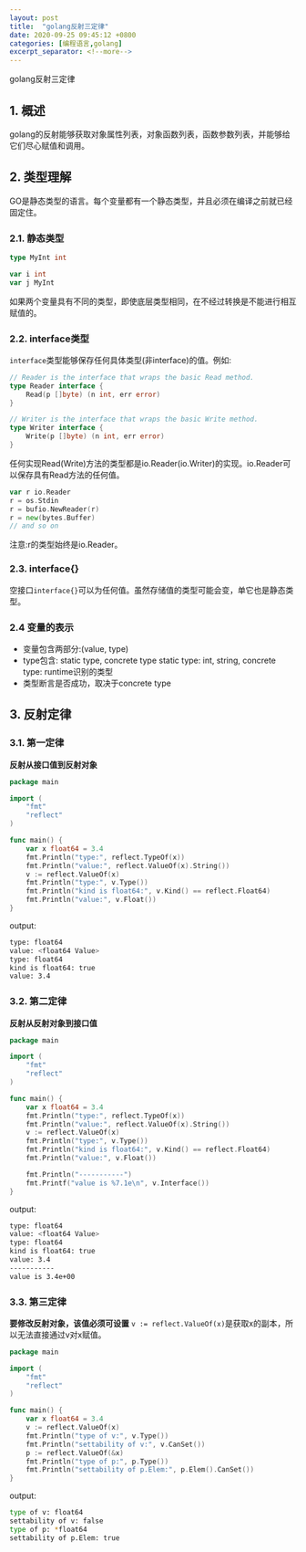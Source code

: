 ```yaml
---
layout: post
title:  "golang反射三定律"
date: 2020-09-25 09:45:12 +0800
categories: [编程语言,golang]
excerpt_separator: <!--more-->
---
```

golang反射三定律
<!--more-->

## 1. 概述
golang的反射能够获取对象属性列表，对象函数列表，函数参数列表，并能够给它们尽心赋值和调用。

## 2. 类型理解
GO是静态类型的语言。每个变量都有一个静态类型，并且必须在编译之前就已经固定住。


### 2.1. 静态类型
```go
type MyInt int

var i int
var j MyInt
```
如果两个变量具有不同的类型，即使底层类型相同，在不经过转换是不能进行相互赋值的。

### 2.2. interface类型
`interface`类型能够保存任何具体类型(非interface)的值。例如:
```go
// Reader is the interface that wraps the basic Read method.
type Reader interface {
    Read(p []byte) (n int, err error)
}

// Writer is the interface that wraps the basic Write method.
type Writer interface {
    Write(p []byte) (n int, err error)
}
```
任何实现Read(Write)方法的类型都是io.Reader(io.Writer)的实现。io.Reader可以保存具有Read方法的任何值。
```go
var r io.Reader
r = os.Stdin
r = bufio.NewReader(r)
r = new(bytes.Buffer)
// and so on
```
注意:r的类型始终是io.Reader。

### 2.3. interface{}
空接口`interface{}`可以为任何值。虽然存储值的类型可能会变，单它也是静态类型。


### 2.4 变量的表示
* 变量包含两部分:(value, type)
* type包含: static type, concrete type
  static type: int, string, 
  concrete type: runtime识别的类型
* 类型断言是否成功，取决于concrete type

## 3. 反射定律

### 3.1. 第一定律
**反射从接口值到反射对象**
```go
package main

import (
	"fmt"
	"reflect"
)

func main() {
	var x float64 = 3.4
	fmt.Println("type:", reflect.TypeOf(x))
	fmt.Println("value:", reflect.ValueOf(x).String())
	v := reflect.ValueOf(x)
	fmt.Println("type:", v.Type())
	fmt.Println("kind is float64:", v.Kind() == reflect.Float64)
	fmt.Println("value:", v.Float())
}
```
output:
```bash
type: float64
value: <float64 Value>
type: float64
kind is float64: true
value: 3.4
```

### 3.2. 第二定律
**反射从反射对象到接口值**
```go
package main

import (
	"fmt"
	"reflect"
)

func main() {
	var x float64 = 3.4
	fmt.Println("type:", reflect.TypeOf(x))
	fmt.Println("value:", reflect.ValueOf(x).String())
	v := reflect.ValueOf(x)
	fmt.Println("type:", v.Type())
	fmt.Println("kind is float64:", v.Kind() == reflect.Float64)
	fmt.Println("value:", v.Float())

	fmt.Println("-----------")
	fmt.Printf("value is %7.1e\n", v.Interface())
}
```
output:
```bash
type: float64
value: <float64 Value>
type: float64
kind is float64: true
value: 3.4
-----------
value is 3.4e+00
```

### 3.3. 第三定律
**要修改反射对象，该值必须可设置**
`v := reflect.ValueOf(x)`是获取x的副本，所以无法直接通过v对x赋值。
```go
package main

import (
	"fmt"
	"reflect"
)

func main() {
	var x float64 = 3.4
	v := reflect.ValueOf(x)
	fmt.Println("type of v:", v.Type())
	fmt.Println("settability of v:", v.CanSet())
	p := reflect.ValueOf(&x)
	fmt.Println("type of p:", p.Type())
	fmt.Println("settability of p.Elem:", p.Elem().CanSet())
}
```
output:
```bash
type of v: float64
settability of v: false
type of p: *float64
settability of p.Elem: true
```


